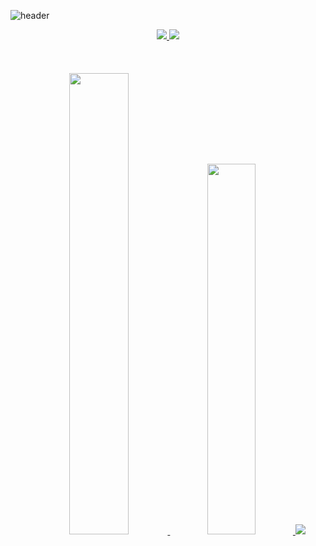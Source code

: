 ![header](https://capsule-render.vercel.app/api?type=transparent&color=auto&height=100&section=header&text=I%20am%20Monster&desc=FE%20Developer&fontSize=50&animation=fadeIn&fontColor=9c54c1&fontAlignY=20)

<div align="center">
  <div>
  <a href="https://monsta-zo.github.io/" target="_blank"><img src="https://img.shields.io/badge/-Blog-853fb3?logo=GitHub&style=for-the-badge"/>
  </a>
  <a href="[https://monsta-zo.github.io/](https://www.instagram.com/monsta__zo/)" target="_blank"><img src=" https://img.shields.io/badge/-Instagram-ffdfe6?logo=Instagram&style=for-the-badge"/>
  </a> 
</div>
<br/>
  <br/>
  <br/>
<a href="s">
  <img src="https://github-readme-stats.vercel.app/api?username=monsta-zo&theme=default&show_icons=true" width="43.5%" />
</a>
<a href="s">
  <img src="https://github-readme-stats.vercel.app/api/top-langs/?username=monsta-zo&exclude_repo=monsta-zo.github.io,Piro18_Arsha_05&layout=compact&theme=default" width="39%" />
</a>
<img src="https://github-readme-solvedac.hyp3rflow.vercel.app/api/?handle=lezo9911"/>
</div>

